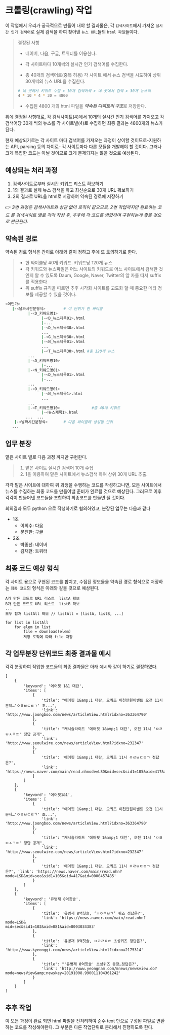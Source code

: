 # 크롤링(crawling) 작업

이 작업에서 우리가 궁극적으로 만들어 내야 할 결과물은, 각 `검색사이트`에서 가져온 `실시간 인기 검색어`로 실제 검색을 하여 찾아낸 `뉴스 URL`들의 `html 파일`들이다.

> 결정된 사항
>
> - 네이버, 다음, 구글, 트위터를 이용한다.
>
> - 각 사이트마다 10개씩의 실시간 인기 검색어를 수집한다.
>
> - 총 40개의 검색어로(중복 허용) 각 사이트 에서 뉴스 검색을 시도하여 상위 30개씩의 뉴스 URL을 수집한다.
>
> ```bash
> # 네 곳에서 키워드 수집 x 10개 검색어씩 x 네 곳에서 검색 x 30개 뉴스씩
> 4 * 10 * 4 * 30 = 4800 
> ```
>
> - 수집된 4800 개의 html 파일을 ***약속된 디렉토리 구조***로 저장한다. 

위에 결정된 사항대로, 각 검색사이트(4)에서 10개의 실시간 인기 검색어를 가져오고 각 검색어당 30개 씩의 뉴스를 각 사이트별(4)로 수집하면 최종 결과는 4800개의 뉴스가 된다.

현재 예상되기로는 각 사이트 마다 검색어를 가져오는 과정이 상이할 것이므로-지원하는 API, parsing 등의 차이로- 각 사이트마다 다른 모듈을 개발해야 할 것이다. 그러나 크게 복잡한 코드는 아닐 것이므로 크게 문제되지는 않을 것으로 예상된다.

## 예상되는 처리 과정

1. 검색사이트로부터 실시간 키워드 리스트 확보하기
2. 1의 결과로 실제 뉴스 검색을 하고 최신순으로 30개 URL 확보하기
3. 2의 결과로 URL을 html로 저장하여 약속된 경로에 저장하기

:point_right: *3번 과정은 검색사이트와 상관 없이 로직이 같으므로, 2번 작업까지만 완료하는 코드 를  검색사이트 별로 각각 작성 후, 추후에 각 코드를 병합하며 구현하는게 좋을 것으로 판단된다.*

## 약속된 경로

약속된 경로 형식은 간이로 아래와 같이 정하고 후에 또 토의하기로 한다.

> - 한 싸이클당 40개 키워드. 키워드당 120개 뉴스
> - 각 키워드와 뉴스파일은 어느 사이트의 키워드로 어느 사이트에서 검색한 것인지 알 수 있도록 Daum, Google, Naver, Twitter의 앞 자를 따서 suffix를 적용한다
> - 위 suffix 규칙을 따르면 추후 시각화 사이트를 고도화 할 때 중요한 메타 정보를 제공할 수 있을 것이다.

```bash
<어딘가>
   |-<날짜시간분형식>        # 이 단위가 한 싸이클
       	  |-<D_키워드명1>
       	        |-<D_뉴스제목01>.html
                |-...
                |-<D_뉴스제목30>.html
                ...
                |-<G_뉴스제목30>.html
                |-<N_뉴스제목01>.html
                ...
                |-<T_뉴스제목30>.html #총 120개 뉴스
          ...
          |-<D_키워드명10>
                |-...
          |-<N_키워드명01>
                |-<D_뉴스제목01>.html
                |-...
          ...
          |-<D_키워드명01>
                |-<N_뉴스제목1>.html
                ...
          ...
          |-<T_키워드명10>              #총 40개 키워드
                |-<뉴스제목1>.html
         ...  ...
    |-<날짜시간분형식>       # 다음 싸이클에 생성될 단위
   ...
```

## 업무 분장

맡은 사이트 별로 다음 과정 까지만 구현한다.

> 1. 맡은 사이트 실시간 검색어 10개 수집
> 2. 1을 이용하여 맡은 사이트에서 뉴스검색 하여 상위 30개 URL 추출.

각각 맡은 사이트에 대하여 위 과정을 수행하는 코드를 작성하고나면, 모든 사이트에서 뉴스를 수집하는 최종 코드를 만들어낼 준비가 완료될 것으로 예상된다. 그러므로 이후 각각이 만들어낸 코드들을 조합하여 최종코드를 만들면 될 것이다.

회의결과 모두 python 으로 작성하기로 협의하였고, 분장된 업무는 다음과 같다

- 1조
  - 이희수: 다음
  - 문진한: 구글
- 2조
  - 박종선: 네이버
  - 김재현: 트위터

## 최종 코드 예상 형식

각 사이트 용으로 구현된 코드를 합치고, 수집된 정보들을 약속된 경로 형식으로 저장하는 `최종 코드`의 형식은 아래와 같을 것으로 예상된다.

```pseudocode
A가 만든 코드로 URL 리스트  listA 확보
B가 만든 코드로 URL 리스트  listB 확보
...
모두 합쳐 listAll 확보 // listAll = [listA, listB, ...]

for list in listAll
	for elem in list
		file = download(elem)
		저장 로직에 따라 file 저장
```

## 각 업무분장 단위코드 최종 결과물 예시

각각 분장하여 작업한 코드들의 최종 결과물은 아래 예시와 같이 하기로 결정하였다.

```
[
	{
		'keyword': '에어핏 1&1 대란', 
		'items': [
			{
				'title': "에어핏 1&amp;1 대란, 오퀴즈 이천만원이벤트 오전 11시 문제…'ㅇㄹㅂㄷㅌㄱ' 초...", 
				'link': 'http://www.joongboo.com/news/articleView.html?idxno=363364790'
			}, 
			{
				'title': "캐시슬라이드 '에어핏 1&amp;1 대란', 오전 11시 'ㅁㄹㅂㅅㅋㅍ' 정답 공개", 
				'link': 'http://www.seoulwire.com/news/articleView.html?idxno=232347'
			},
			{
				'title': '에어핏 1&amp;1 대란, 오퀴즈 11시 ㅇㄹㅂㄷㅌㄱ 정답은?',
				'link': 'https://news.naver.com/main/read.nhnode=LSD&mid=sec&sid1=105&oid=417&aid=0000457485'
			}
		]
	}, 
	{
		'keyword': '에어핏1&1', 
		'items': [
			{
				'title': "에어핏 1&amp;1 대란, 오퀴즈 이천만원이벤트 오전 11시 문제…'ㅇㄹㅂㄷㅌㄱ' 초...",
				'link': 'http://www.joongboo.com/news/articleView.html?idxno=363364790'
			},
			{
				'title': "캐시슬라이드 '에어핏 1&amp;1 대란', 오전 11시 'ㅁㄹㅂㅅㅋㅍ' 정답 공개",
				'link': 'http://www.seoulwire.com/news/articleView.html?idxno=232347'
			},
			{
				'title': '에어핏 1&amp;1 대란, 오퀴즈 11시 ㅇㄹㅂㄷㅌㄱ 정답은?', 'link': 'https://news.naver.com/main/read.nhn?mode=LSD&mid=sec&sid1=105&oid=417&aid=0000457485'
			}
		]
	}, 
	{
		'keyword': '유병재 8억칫솔',
		'items': [
			{
				'title': '유병재 8억칫솔, ‘ㅊㅇㅁㅂㄱ’ 퀴즈 정답은?',
				'link': 'https://news.naver.com/main/read.nhn?mode=LSD&
mid=sec&sid1=102&oid=081&aid=0003034383'
			},
			{
				'title': '유병재 8억칫솔, ㅂㄹㄹㅇㅌ 초성퀴즈 정답은?',
				'link': 'http://www.kyeonggi.com/news/articleView.html?idxno=2175314'
			},
			{
				'title': "'유병재 8억칫솔' 초성퀴즈 등장…정답은?",
				'link': 'http://www.yeongnam.com/mnews/newsview.do?mode=newsView&amp;newskey=20191008.990011104361242'
			}
		]
	}
]
```

## 추후 작업

이 모든 과정이 완료 되면 html 파일을 전처리하여 순수 text 만으로 구성된 파일로 변환하는 코드를 작성해야한다. 그 부분은 다른 작업단위로 분리해서 진행하도록 한다.